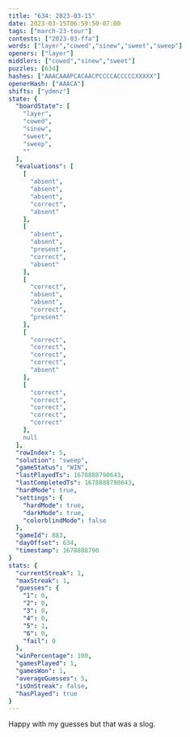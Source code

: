```yaml
---
title: "634: 2023-03-15"
date: 2023-03-15T06:59:50-07:00
tags: ["march-23-tour"]
contests: ["2023-03-ffa"]
words: ["layer","cowed","sinew","sweet","sweep"]
openers: ["layer"]
middlers: ["cowed","sinew","sweet"]
puzzles: [634]
hashes: ["AAACAAAPCACAACPCCCCACCCCCXXXXX"]
openerHash: ["AAACA"]
shifts: ["ydmnz"]
state: {
  "boardState": [
    "layer",
    "cowed",
    "sinew",
    "sweet",
    "sweep",
    ""
  ],
  "evaluations": [
    [
      "absent",
      "absent",
      "absent",
      "correct",
      "absent"
    ],
    [
      "absent",
      "absent",
      "present",
      "correct",
      "absent"
    ],
    [
      "correct",
      "absent",
      "absent",
      "correct",
      "present"
    ],
    [
      "correct",
      "correct",
      "correct",
      "correct",
      "absent"
    ],
    [
      "correct",
      "correct",
      "correct",
      "correct",
      "correct"
    ],
    null
  ],
  "rowIndex": 5,
  "solution": "sweep",
  "gameStatus": "WIN",
  "lastPlayedTs": 1678888790643,
  "lastCompletedTs": 1678888790643,
  "hardMode": true,
  "settings": {
    "hardMode": true,
    "darkMode": true,
    "colorblindMode": false
  },
  "gameId": 883,
  "dayOffset": 634,
  "timestamp": 1678888790
}
stats: {
  "currentStreak": 1,
  "maxStreak": 1,
  "guesses": {
    "1": 0,
    "2": 0,
    "3": 0,
    "4": 0,
    "5": 1,
    "6": 0,
    "fail": 0
  },
  "winPercentage": 100,
  "gamesPlayed": 1,
  "gamesWon": 1,
  "averageGuesses": 5,
  "isOnStreak": false,
  "hasPlayed": true
}
---
```

<!-- more -->
Happy with my guesses but that was a slog.
